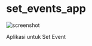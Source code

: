 # set_events_app

![screenshot](https://github.com/sbis04/events_demo/raw/master/screenshot/event.gif)

Aplikasi untuk Set Event 
